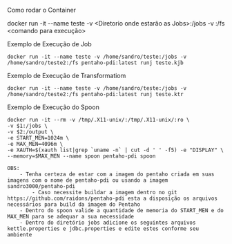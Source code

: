 Como rodar o Container

docker run -it --name teste -v <Diretorio onde estarão as Jobs>:/jobs -v <Diretorio de saida de arquivos processados>:/fs <Imagem do pentaho contruida> <comando para execução> <Nome do arquivos da job>

Exemplo de Execução de Job

    docker run -it --name teste -v /home/sandro/teste:/jobs -v /home/sandro/teste2:/fs pentaho-pdi:latest runj teste.kjb


Exemplo de Execução de Transformatiom

    docker run -it --name teste -v /home/sandro/teste:/jobs -v /home/sandro/teste2:/fs pentaho-pdi:latest runj teste.ktr


Exemplo de Execução do Spoon
   
    docker run -it --rm -v /tmp/.X11-unix/:/tmp/.X11-unix/:ro \
	-v $1:/jobs \
	-v $2:/output \
	-e START_MEN=1024m \
	-e MAX_MEN=4096m \
	-e XAUTH=$(xauth list|grep `uname -n` | cut -d ' ' -f5) -e "DISPLAY" \
	--memory=$MAX_MEN --name spoon pentaho-pdi spoon

    OBS: 
        - Tenha certeza de estar com a imagem do pentaho criada em suas imagens com o nome de pentaho-pdi ou usando a imagem sandro3000/pentaho-pdi
            - Caso necessite buildar a imagem dentro no git https://github.com/raidons/pentaho-pdi esta a disposição os arquivos necessários para build da imagem do Pentaho 
        - Dentro do spoon valide a quantidade de memoria do START_MEN e do MAX_MEN para se adequar a sua necessidade
        - Dentro do diretório jobs adicione os seguintes arquivos kettle.properties e jdbc.properties e edite estes conforme seu ambiente
        